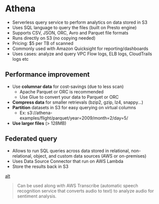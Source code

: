 # Athena
- Serverless query service to perform analytics on data stored in S3 
- Uses SQL language to query the files (built on Presto engine)
- Supports CSV, JSON, ORC, Avro and Parquet file formats
- Runs directly on S3 (no copying needed)
- Pricing: $5 per TB of scanned
- Commonly used with Amazon Quicksight for reporting/dashboards
- Uses cases: analyze and query VPC Flow logs, ELB logs, CloudTrails logs etc

## Performance improvement
- Use **columnar data** for cost-savings (due to less scan)
  - Apache Parquet or ORC is recommended
  - Use Glue to convert your data to Parquet or ORC
- **Compress data** for smaller retrievals (bzip2, gzip, lz4, snappy...)
- **Partition** datasets in S3 for easy querying on virtual columns
  - Ex: s3://athena-examples/flight/parquet/year=2009/month=2/day=5/
- **Use larger files** (> 128MB) 

## Federated query
- Allows to run SQL queries across data stored in relational, non-relational, object, and custom data sources (AWS or on-premises)
- Uses Data Source Connector that run on AWS Lambda
- Store the results back in S3

[alt](images/athena.png)


> Can be used along with AWS Transcribe (automatic speech recognition service that converts audio to text) to analyze audio for sentiment analysis.